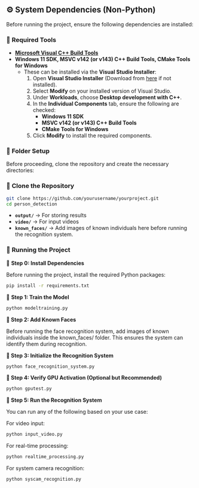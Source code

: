 ## ⚙️ System Dependencies (Non-Python)  

Before running the project, ensure the following dependencies are installed:  

### 🔧 **Required Tools**  
- **[Microsoft Visual C++ Build Tools](https://visualstudio.microsoft.com/visual-cpp-build-tools/)**  
- **Windows 11 SDK, MSVC v142 (or v143) C++ Build Tools, CMake Tools for Windows**  
  - These can be installed via the **Visual Studio Installer**:  
    1. Open **Visual Studio Installer** (Download from [here](https://visualstudio.microsoft.com/downloads/) if not installed).  
    2. Select **Modify** on your installed version of Visual Studio.  
    3. Under **Workloads**, choose **Desktop development with C++**.  
    4. In the **Individual Components** tab, ensure the following are checked:  
       - **Windows 11 SDK**  
       - **MSVC v142 (or v143) C++ Build Tools**  
       - **CMake Tools for Windows**  
    5. Click **Modify** to install the required components.  

### 📂 **Folder Setup**  
Before proceeding, clone the repository and create the necessary directories:  

### 🔹 **Clone the Repository**  
```bash
git clone https://github.com/yourusername/yourproject.git
cd person_detection
```

- **`output/`** → For storing results  
- **`video/`** → For input videos  
- **`known_faces/`** → Add images of known individuals here before running the recognition system.

### 🚀 **Running the Project** 

🔹 **Step 0: Install Dependencies**  

Before running the project, install the required Python packages:  

```bash
pip install -r requirements.txt
```

🔹 **Step 1: Train the Model**
```sh
python modeltraining.py
```
**🔹 Step 2: Add Known Faces**

Before running the face recognition system, add images of known individuals inside the known_faces/ folder. This ensures the system can identify them during recognition.

**🔹 Step 3: Initialize the Recognition System**
```sh
python face_recognition_system.py
```
**🔹 Step 4: Verify GPU Activation (Optional but Recommended)**
```sh
python gputest.py
```
**🔹 Step 5: Run the Recognition System**

You can run any of the following based on your use case:

For video input:
```sh
python input_video.py
```
For real-time processing:
```sh
python realtime_processing.py
```
For system camera recognition:
```sh
python syscam_recognition.py
```


